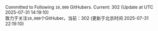 Committed to Following `10,000` GitHubers. Current: <!-- FOLLOWING_COUNT -->302<!-- FOLLOWING_COUNT --> (Update at UTC <!-- LAST_UPDATED -->2025-07-31 14:19:10<!-- LAST_UPDATED -->)<br>
致力于关注`10,000`个GitHuber。当前：<!-- FOLLOWING_COUNT -->302<!-- FOLLOWING_COUNT --> (更新于北京时间 <!-- LAST_UPDATED_CST -->2025-07-31 22:19:10<!-- LAST_UPDATED_CST -->)
